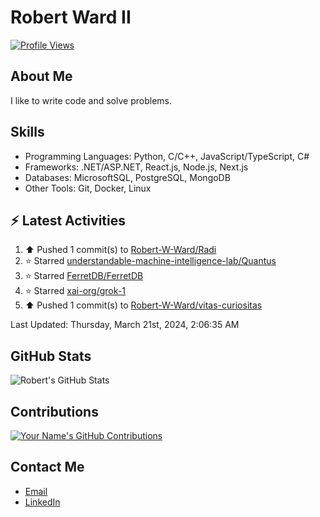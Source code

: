 
# Robert Ward II

[![Profile Views](https://komarev.com/ghpvc/?username=Robert-W-Ward)](https://github.com/Robert-W-Ward)

## About Me
I like to write code and solve problems.

## Skills
- Programming Languages: Python, C/C++, JavaScript/TypeScript, C#
- Frameworks: .NET/ASP.NET, React.js, Node.js, Next.js
- Databases: MicrosoftSQL, PostgreSQL, MongoDB
- Other Tools: Git, Docker, Linux

## :zap: Latest Activities
<!--RECENT_ACTIVITY:start-->
1. ⬆️ Pushed 1 commit(s) to [Robert-W-Ward/Radi](https://github.com/Robert-W-Ward/Radi)
2. ⭐ Starred [understandable-machine-intelligence-lab/Quantus](https://github.com/understandable-machine-intelligence-lab/Quantus)
3. ⭐ Starred [FerretDB/FerretDB](https://github.com/FerretDB/FerretDB)
4. ⭐ Starred [xai-org/grok-1](https://github.com/xai-org/grok-1)
5. ⬆️ Pushed 1 commit(s) to [Robert-W-Ward/vitas-curiositas](https://github.com/Robert-W-Ward/vitas-curiositas)
<!--RECENT_ACTIVITY:end-->

<!--RECENT_ACTIVITY:last_update-->
Last Updated: Thursday, March 21st, 2024, 2:06:35 AM
<!--RECENT_ACTIVITY:last_update_end-->

<!--END_SECTIN:activity-->
## GitHub Stats
![Robert's GitHub Stats](https://github-readme-stats.vercel.app/api?username=Robert-W-Ward&show_icons=true&theme=radical)

## Contributions
[![Your Name's GitHub Contributions](https://github-readme-streak-stats.herokuapp.com/?user=Robert-W-Ward&theme=radical)](https://github.com/your-username)

## Contact Me
- [Email](mailto:robertwesleyward2019@gmail.com)
- [LinkedIn](https://linkedin.com/in/https://www.linkedin.com/in/robert-ward-ii/)
